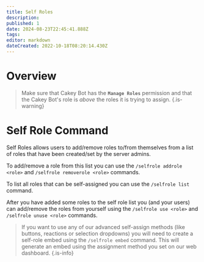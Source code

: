 ```yaml
---
title: Self Roles
description: 
published: 1
date: 2024-08-23T22:45:41.888Z
tags: 
editor: markdown
dateCreated: 2022-10-18T08:20:14.430Z
---
```


# Overview

> Make sure that Cakey Bot has the **`Manage Roles`** permission and that the Cakey Bot's role is _above_ the roles it is trying to assign.
{.is-warning}

# Self Role Command

Self Roles allows users to add/remove roles to/from themselves from a list of roles that have been created/set by the server admins.

To add/remove a role from this list you can use the `/selfrole addrole <role>` and `/selfrole removerole <role>` commands.

To list all roles that can be self-assigned you can use the `/selfrole list` command.

After you have added some roles to the self role list you \(and your users\) can add/remove the roles from yourself using the `/selfrole use <role>` and `/selfrole unuse <role>` commands.

> If you want to use any of our advanced self-assign methods \(like buttons, reactions or selection dropdowns\) you will need to create a self-role embed using the `/selfrole embed` command. This will generate an embed using the assignment method you set on our web dashboard.
{.is-info}